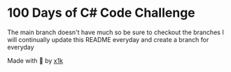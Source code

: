 # 100 Days of C# Code Challenge

The main branch doesn't have much so be sure to checkout the branches
I will continually update this README everyday and create a branch for everyday

Made with 💓 by [x1k](https://strae.dev)
